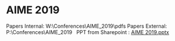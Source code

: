 # AIME 2019
Papers Internal: W:\Conferences\AIME_2019\pdfs
Papers External: P:\Conferences\AIME_2019
 
PPT from Sharepoint : [AIME 2019.pptx](https://medial.sharepoint.com/:p:/s/algoteam/Edt07tBjI95PkUK3Lrcy9QkBNVTc6Z7W24ygwMb61QkpRw?e=0eUrLB)
 